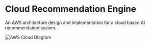 # Cloud Recommendation Engine

An AWS architecture design and implementation for a cloud based AI recommendation system.

![AWS Cloud Diagram](https://i.imgur.com/sNLbkWH.png)
